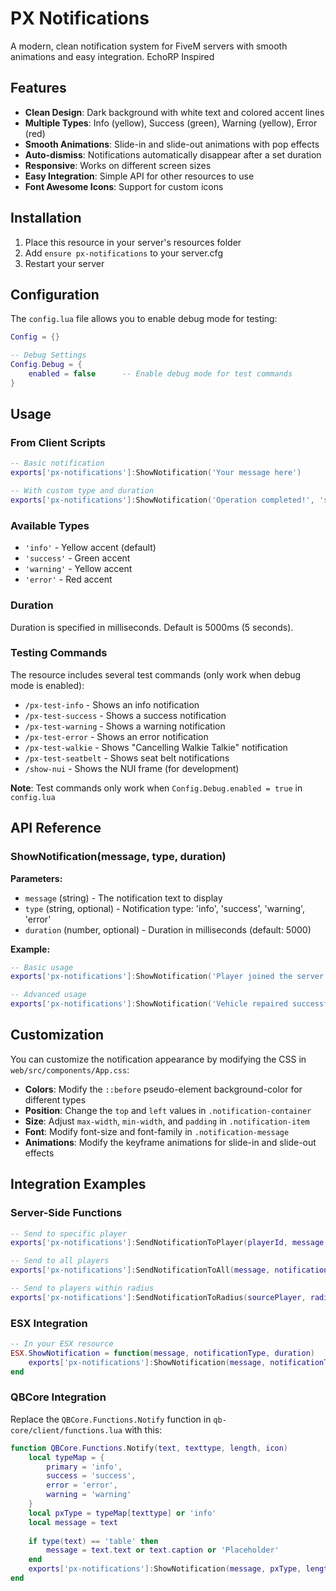 # PX Notifications

A modern, clean notification system for FiveM servers with smooth animations and easy integration. EchoRP Inspired

## Features

- **Clean Design**: Dark background with white text and colored accent lines
- **Multiple Types**: Info (yellow), Success (green), Warning (yellow), Error (red)
- **Smooth Animations**: Slide-in and slide-out animations with pop effects
- **Auto-dismiss**: Notifications automatically disappear after a set duration
- **Responsive**: Works on different screen sizes
- **Easy Integration**: Simple API for other resources to use
- **Font Awesome Icons**: Support for custom icons

## Installation

1. Place this resource in your server's resources folder
2. Add `ensure px-notifications` to your server.cfg
3. Restart your server

## Configuration

The `config.lua` file allows you to enable debug mode for testing:

```lua
Config = {}

-- Debug Settings
Config.Debug = {
    enabled = false      -- Enable debug mode for test commands
}
```

## Usage

### From Client Scripts

```lua
-- Basic notification
exports['px-notifications']:ShowNotification('Your message here')

-- With custom type and duration
exports['px-notifications']:ShowNotification('Operation completed!', 'success', 4000)
```

### Available Types

- `'info'` - Yellow accent (default)
- `'success'` - Green accent
- `'warning'` - Yellow accent
- `'error'` - Red accent

### Duration

Duration is specified in milliseconds. Default is 5000ms (5 seconds).

### Testing Commands

The resource includes several test commands (only work when debug mode is enabled):

- `/px-test-info` - Shows an info notification
- `/px-test-success` - Shows a success notification
- `/px-test-warning` - Shows a warning notification
- `/px-test-error` - Shows an error notification
- `/px-test-walkie` - Shows "Cancelling Walkie Talkie" notification
- `/px-test-seatbelt` - Shows seat belt notifications
- `/show-nui` - Shows the NUI frame (for development)

**Note**: Test commands only work when `Config.Debug.enabled = true` in `config.lua`

## API Reference

### ShowNotification(message, type, duration)

**Parameters:**
- `message` (string) - The notification text to display
- `type` (string, optional) - Notification type: 'info', 'success', 'warning', 'error'
- `duration` (number, optional) - Duration in milliseconds (default: 5000)

**Example:**
```lua
-- Basic usage
exports['px-notifications']:ShowNotification('Player joined the server')

-- Advanced usage
exports['px-notifications']:ShowNotification('Vehicle repaired successfully!', 'success', 3000)
```

## Customization

You can customize the notification appearance by modifying the CSS in `web/src/components/App.css`:

- **Colors**: Modify the `::before` pseudo-element background-color for different types
- **Position**: Change the `top` and `left` values in `.notification-container`
- **Size**: Adjust `max-width`, `min-width`, and `padding` in `.notification-item`
- **Font**: Modify font-size and font-family in `.notification-message`
- **Animations**: Modify the keyframe animations for slide-in and slide-out effects

## Integration Examples

### Server-Side Functions

```lua
-- Send to specific player
exports['px-notifications']:SendNotificationToPlayer(playerId, message, notificationType, duration, icon)

-- Send to all players
exports['px-notifications']:SendNotificationToAll(message, notificationType, duration, icon)

-- Send to players within radius
exports['px-notifications']:SendNotificationToRadius(sourcePlayer, radius, message, notificationType, duration, icon)
```

### ESX Integration
```lua
-- In your ESX resource
ESX.ShowNotification = function(message, notificationType, duration)
    exports['px-notifications']:ShowNotification(message, notificationType, duration)
end
```

### QBCore Integration

Replace the `QBCore.Functions.Notify` function in `qb-core/client/functions.lua` with this:

```lua
function QBCore.Functions.Notify(text, texttype, length, icon)
    local typeMap = {
        primary = 'info',
        success = 'success',
        error = 'error',
        warning = 'warning'
    }
    local pxType = typeMap[texttype] or 'info'
    local message = text
    
    if type(text) == 'table' then
        message = text.text or text.caption or 'Placeholder'
    end
    exports['px-notifications']:ShowNotification(message, pxType, length, icon)
end
```
